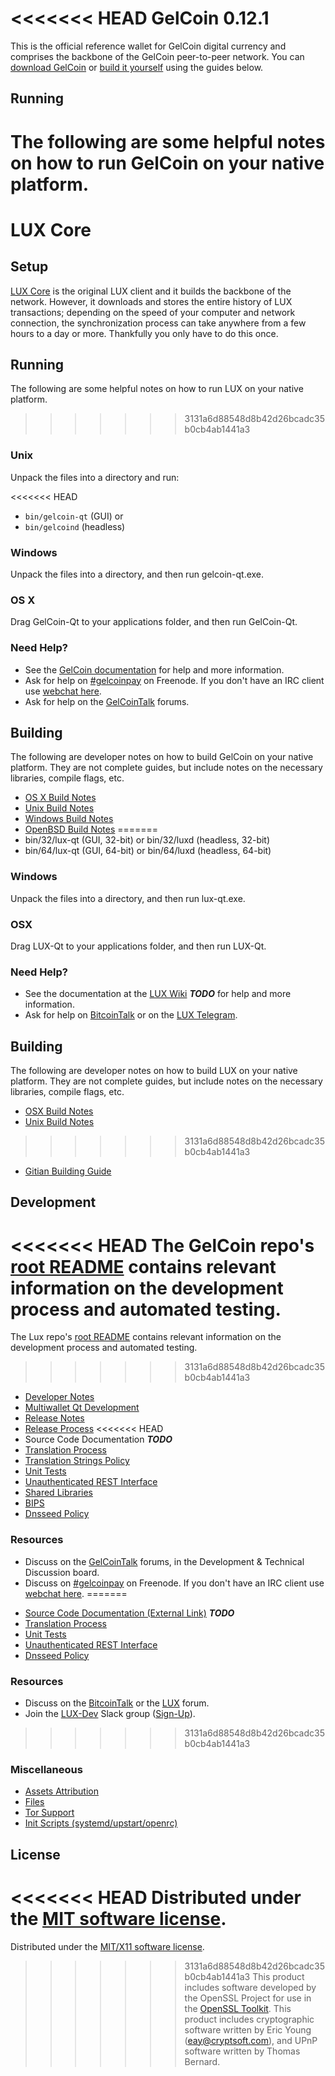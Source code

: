 <<<<<<< HEAD
GelCoin 0.12.1
=====================

This is the official reference wallet for GelCoin digital currency and comprises the backbone of the GelCoin peer-to-peer network. You can [download GelCoin](https://www.gelcoin.org/downloads/) or [build it yourself](#building) using the guides below.

Running
---------------------
The following are some helpful notes on how to run GelCoin on your native platform.
=======
LUX Core
=====================

Setup
---------------------
[LUX Core](http://luxcore.io) is the original LUX client and it builds the backbone of the network. However, it downloads and stores the entire history of LUX transactions; depending on the speed of your computer and network connection, the synchronization process can take anywhere from a few hours to a day or more. Thankfully you only have to do this once.

Running
---------------------
The following are some helpful notes on how to run LUX on your native platform.
>>>>>>> 3131a6d88548d8b42d26bcadc35b0cb4ab1441a3

### Unix

Unpack the files into a directory and run:

<<<<<<< HEAD
- `bin/gelcoin-qt` (GUI) or
- `bin/gelcoind` (headless)

### Windows

Unpack the files into a directory, and then run gelcoin-qt.exe.

### OS X

Drag GelCoin-Qt to your applications folder, and then run GelCoin-Qt.

### Need Help?

* See the [GelCoin documentation](https://gelcoinpay.atlassian.net/wiki/display/DOC)
for help and more information.
* Ask for help on [#gelcoinpay](http://webchat.freenode.net?channels=gelcoinpay) on Freenode. If you don't have an IRC client use [webchat here](http://webchat.freenode.net?channels=gelcoinpay).
* Ask for help on the [GelCoinTalk](https://gelcointalk.org/) forums.

Building
---------------------
The following are developer notes on how to build GelCoin on your native platform. They are not complete guides, but include notes on the necessary libraries, compile flags, etc.

- [OS X Build Notes](build-osx.md)
- [Unix Build Notes](build-unix.md)
- [Windows Build Notes](build-windows.md)
- [OpenBSD Build Notes](build-openbsd.md)
=======
- bin/32/lux-qt (GUI, 32-bit) or bin/32/luxd (headless, 32-bit)
- bin/64/lux-qt (GUI, 64-bit) or bin/64/luxd (headless, 64-bit)

### Windows

Unpack the files into a directory, and then run lux-qt.exe.

### OSX

Drag LUX-Qt to your applications folder, and then run LUX-Qt.

### Need Help?

* See the documentation at the [LUX Wiki](https://github.com/216k155/lux/wiki) ***TODO***
for help and more information.
* Ask for help on [BitcoinTalk](https://bitcointalk.org/index.php?topic=2254046.0) or on the [LUX Telegram](https://t.me/LUXcoinOfficialChat).

Building
---------------------
The following are developer notes on how to build LUX on your native platform. They are not complete guides, but include notes on the necessary libraries, compile flags, etc.

- [OSX Build Notes](build-osx.md)
- [Unix Build Notes](build-unix.md)
>>>>>>> 3131a6d88548d8b42d26bcadc35b0cb4ab1441a3
- [Gitian Building Guide](gitian-building.md)

Development
---------------------
<<<<<<< HEAD
The GelCoin repo's [root README](/README.md) contains relevant information on the development process and automated testing.
=======
The Lux repo's [root README](https://github.com/LUX-Project/LUX/blob/master/README.md) contains relevant information on the development process and automated testing.
>>>>>>> 3131a6d88548d8b42d26bcadc35b0cb4ab1441a3

- [Developer Notes](developer-notes.md)
- [Multiwallet Qt Development](multiwallet-qt.md)
- [Release Notes](release-notes.md)
- [Release Process](release-process.md)
<<<<<<< HEAD
- Source Code Documentation ***TODO***
- [Translation Process](translation_process.md)
- [Translation Strings Policy](translation_strings_policy.md)
- [Unit Tests](unit-tests.md)
- [Unauthenticated REST Interface](REST-interface.md)
- [Shared Libraries](shared-libraries.md)
- [BIPS](bips.md)
- [Dnsseed Policy](dnsseed-policy.md)

### Resources
* Discuss on the [GelCoinTalk](https://gelcointalk.org/) forums, in the Development & Technical Discussion board.
* Discuss on [#gelcoinpay](http://webchat.freenode.net/?channels=gelcoinpay) on Freenode. If you don't have an IRC client use [webchat here](http://webchat.freenode.net/?channels=gelcoinpay).
=======
- [Source Code Documentation (External Link)](https://dev.visucore.com/bitcoin/doxygen/) ***TODO***
- [Translation Process](translation_process.md)
- [Unit Tests](unit-tests.md)
- [Unauthenticated REST Interface](REST-interface.md)
- [Dnsseed Policy](dnsseed-policy.md)

### Resources

* Discuss on the [BitcoinTalk](https://bitcointalk.org/index.php?topic=1262920.0) or the [LUX](http://forum.lux.org/) forum.
* Join the [LUX-Dev](https://lux-dev.slack.com/) Slack group ([Sign-Up](https://lux-dev.herokuapp.com/)).
>>>>>>> 3131a6d88548d8b42d26bcadc35b0cb4ab1441a3

### Miscellaneous
- [Assets Attribution](assets-attribution.md)
- [Files](files.md)
- [Tor Support](tor.md)
- [Init Scripts (systemd/upstart/openrc)](init.md)

License
---------------------
<<<<<<< HEAD
Distributed under the [MIT software license](http://www.opensource.org/licenses/mit-license.php).
=======
Distributed under the [MIT/X11 software license](http://www.opensource.org/licenses/mit-license.php).
>>>>>>> 3131a6d88548d8b42d26bcadc35b0cb4ab1441a3
This product includes software developed by the OpenSSL Project for use in the [OpenSSL Toolkit](https://www.openssl.org/). This product includes
cryptographic software written by Eric Young ([eay@cryptsoft.com](mailto:eay@cryptsoft.com)), and UPnP software written by Thomas Bernard.
